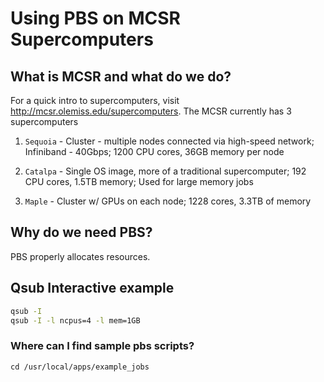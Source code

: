 # Using PBS on MCSR Supercomputers

## What is MCSR and what do we do?
For a quick intro to supercomputers, visit http://mcsr.olemiss.edu/supercomputers. The MCSR currently has 3 supercomputers

1. `Sequoia` - Cluster - multiple nodes connected via high-speed network; Infiniband - 40Gbps; 1200 CPU cores, 36GB memory per node

2. `Catalpa` - Single OS image, more of a traditional supercomputer; 192 CPU cores, 1.5TB memory; Used for large memory jobs

3. `Maple` - Cluster w/ GPUs on each node; 1228 cores, 3.3TB of memory

## Why do we need PBS?

PBS properly allocates resources.

## Qsub Interactive example

```bash 
qsub -I
qsub -I -l ncpus=4 -l mem=1GB
````

### Where can I find sample pbs scripts?

`cd /usr/local/apps/example_jobs`
